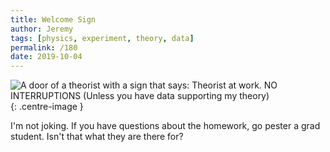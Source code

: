 ```yaml
---
title: Welcome Sign
author: Jeremy
tags: [physics, experiment, theory, data]
permalink: /180
date: 2019-10-04
---
```


![A door of a theorist with a sign that says: Theorist at work. NO INTERRUPTIONS (Unless you have data supporting my theory)](https://res.cloudinary.com/dh3hm8pb7/image/upload/c_scale,q_auto:best,w_615/v1535842782/Handwaving/Published/WelcomeSign.png){: .centre-image }

I'm not joking. If you have questions about the homework, go pester a grad student. Isn't that what they are there for?
